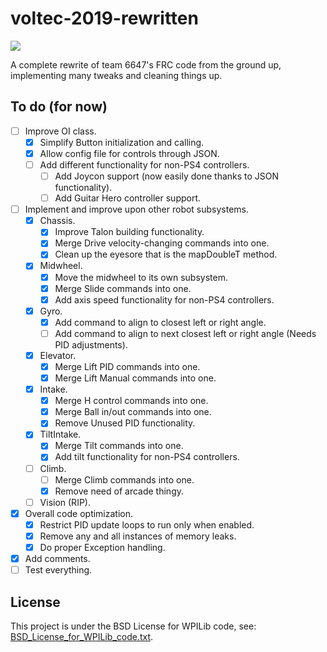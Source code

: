 
# voltec-2019-rewritten

<p align="left"><a  href="https://github.com/pacoito123/voltec-2019-rewritten"  target="_blank"><img  src="https://i.imgur.com/F4focyC.png"></a></p>

A complete rewrite of team 6647's FRC code from the ground up, implementing many tweaks and cleaning things up.

## To do (for now)

 - [ ] Improve OI class.
	 - [x] Simplify Button initialization and calling.
	 - [x] Allow config file for controls through JSON.
	 - [ ] Add different functionality for non-PS4 controllers.
		 - [ ] Add Joycon support (now easily done thanks to JSON functionality).
		 - [ ] Add Guitar Hero controller support.
 - [ ] Implement and improve upon other robot subsystems.
	 - [x] Chassis.
		 - [x] Improve Talon building functionality.
		 - [x] Merge Drive velocity-changing commands into one.
		 - [x] Clean up the eyesore that is the mapDoubleT method.
	 - [x] Midwheel.
		 - [x] Move the midwheel to its own subsystem.
		 - [x] Merge Slide commands into one.
		 - [x] Add axis speed functionality for non-PS4 controllers.
	 - [x] Gyro.
		 - [x] Add command to align to closest left or right angle.
		 - [ ] Add command to align to next closest left or right angle (Needs PID adjustments).
	 - [x] Elevator.
		 - [x] Merge Lift PID commands into one.
		 - [x] Merge Lift Manual commands into one.
	 - [x] Intake.
		 - [x] Merge H control commands into one.
		 - [x] Merge Ball in/out commands into one.
		 - [x] Remove Unused PID functionality.
	 - [x] TiltIntake.
		 - [x] Merge Tilt commands into one.
		 - [x] Add tilt functionality for non-PS4 controllers.
	 - [ ] Climb.
		 - [ ] Merge Climb commands into one.
		 - [x] Remove need of arcade thingy.
	 - [ ] Vision (RIP).
 - [x] Overall code optimization.
	 - [x] Restrict PID update loops to run only when enabled.
	 - [x] Remove any and all instances of memory leaks.
	 - [x] Do proper Exception handling.
 - [x] Add comments.
 - [ ] Test everything.

## License

This project is under the BSD License for WPILib code, see: [BSD_License_for_WPILib_code.txt](BSD_License_for_WPILib_code.txt).
